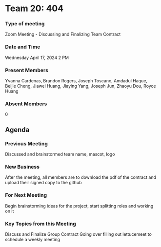 # Team 20: 404
### Type of meeting
Zoom Meeting - Discussing and Finalizing Team Contract
### Date and Time
Wednesday April 17, 2024 2 PM
### Present Members
Yvanna Cardenas, Brandon Rogers, Joseph Toscano, Amdadul Haque, Beijie Cheng, Jiawei Huang, Jiaying Yang, Joseph Jun, Zhaoyu Dou, Royce Huang
### Absent Members
0 
## Agenda
### Previous Meeting
Discussed and brainstormed team name, mascot, logo
### New Business
After the meeting, all members are to download the pdf of the contract and upload their signed copy to the github 
### For Next Meeting
Begin brainstorming ideas for the project, start splitting roles and working on it
### Key Topics from this Meeting
Discuss and Finalize Group Contract 
Going over filling out lettucemeet to schedule a weekly meeting
### 
